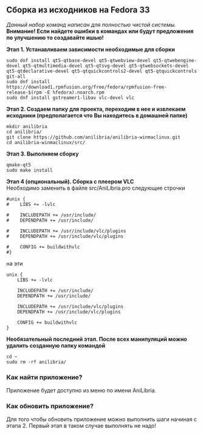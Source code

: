 ## Сборка из исходников на Fedora 33

*Данный набор команд написан для полностью чистой системы.*  
**Внимание! Если найдете ошибки в командах или будут предложения по улучшению то создавайте ишью!**

**Этап 1. Устанавливаем зависимости необходимые для сборки**
```shell
sudo dnf install qt5-qtbase-devel qt5-qtwebview-devel qt5-qtwebengine-devel qt5-qtmultimedia-devel qt5-qtsvg-devel qt5-qtwebsockets-devel qt5-qtdeclarative-devel qt5-qtquickcontrols2-devel qt5-qtquickcontrols git-all
sudo dnf install https://download1.rpmfusion.org/free/fedora/rpmfusion-free-release-$(rpm -E %fedora).noarch.rpm
sudo dnf install gstreamer1-libav vlc-devel vlc
```
**Этап 2. Создаем папку для проекта, переходим в нее и извлекаем исходники (предполагается что Вы находитесь в домашней папке)**
```shell
mkdir anilibria
cd anilibria/
git clone https://github.com/anilibria/anilibria-winmaclinux.git
cd anilibria-winmaclinux/src/
```
**Этап 3. Выполняем сборку**
```shell
qmake-qt5
sudo make install
```
**Этап 4 (опциональный). Сборка с плеером VLC**  
Необходимо заменить в файле src/AniLibria.pro следующие строчки
```shell
#unix {
#    LIBS += -lvlc

#    INCLUDEPATH += /usr/include/
#    DEPENDPATH += /usr/include/

#    INCLUDEPATH += /usr/include/vlc/plugins
#    DEPENDPATH += /usr/include/vlc/plugins

#    CONFIG += buildwithvlc
#}
```
на эти
```shell
unix {
    LIBS += -lvlc

    INCLUDEPATH += /usr/include/
    DEPENDPATH += /usr/include/

    INCLUDEPATH += /usr/include/vlc/plugins
    DEPENDPATH += /usr/include/vlc/plugins

    CONFIG += buildwithvlc
}
```

**Необязательный последний этап. После всех манипуляций можно удалить созданную папку командой**
```shell
cd ~
sudo rm -rf anilibria/
```



### Как найти приложение?
Приложение будет доступно из меню по имени AniLibria.

### Как обновить приложение?
Для того чтобы обновить приложение можно выполнить шаги начиная с этапа 2. Первый этап в таком случае выполнять не надо!
